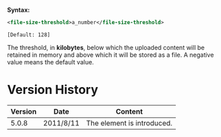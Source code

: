 **Syntax:**

```xml
<file-size-threshold>a_number</file-size-threshold>
```

`[Default: 128]`

The threshold, in **kilobytes**, below which the uploaded content will
be retained in memory and above which it will be stored as a file. A
negative value means the default value.

# Version History

| Version | Date      | Content                    |
|---------|-----------|----------------------------|
| 5.0.8   | 2011/8/11 | The element is introduced. |
